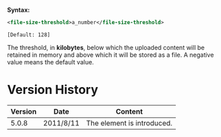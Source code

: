 **Syntax:**

```xml
<file-size-threshold>a_number</file-size-threshold>
```

`[Default: 128]`

The threshold, in **kilobytes**, below which the uploaded content will
be retained in memory and above which it will be stored as a file. A
negative value means the default value.

# Version History

| Version | Date      | Content                    |
|---------|-----------|----------------------------|
| 5.0.8   | 2011/8/11 | The element is introduced. |
